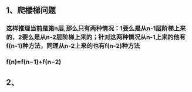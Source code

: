 ## 1、爬楼梯问题

### 这样推理当前是第n层,那么只有两种情况：1要么是从n-1层阶梯上来的，2要么是从n-2层阶梯上来的；针对这两种情况从n-1上来的他有f(n-1)种方法，同理从n-2上来的也有f(n-2)种方法

### f(n)=f(n−1)+f(n−2)

## 2、